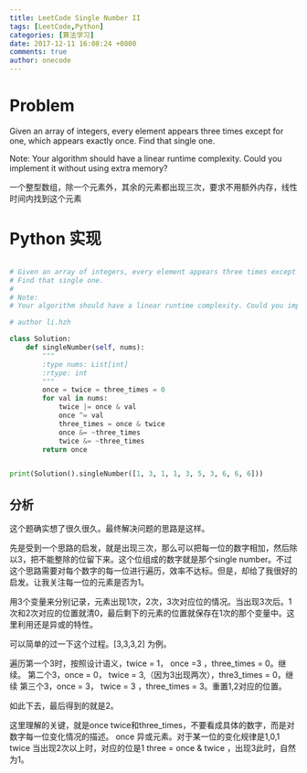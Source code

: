 ```yaml
---
title: LeetCode Single Number II
tags: [LeetCode,Python]
categories: [算法学习]
date: 2017-12-11 16:08:24 +0800
comments: true
author: onecode
---
```

# Problem

Given an array of integers, every element appears three times except for one, which appears exactly once. Find that single one.

Note:
Your algorithm should have a linear runtime complexity. Could you implement it without using extra memory?

一个整型数组，除一个元素外，其余的元素都出现三次，要求不用额外内存，线性时间内找到这个元素

<!--break-->

# Python 实现

``` python

# Given an array of integers, every element appears three times except for one, which appears exactly once.
# Find that single one.
#
# Note:
# Your algorithm should have a linear runtime complexity. Could you implement it without using extra memory?

# author li.hzh

class Solution:
    def singleNumber(self, nums):
        """
        :type nums: List[int]
        :rtype: int
        """
        once = twice = three_times = 0
        for val in nums:
            twice |= once & val
            once ^= val
            three_times = once & twice
            once &= ~three_times
            twice &= ~three_times
        return once


print(Solution().singleNumber([1, 3, 1, 1, 3, 5, 3, 6, 6, 6]))


```

## 分析

这个题确实想了很久很久。最终解决问题的思路是这样。

先是受到一个思路的启发，就是出现三次，那么可以把每一位的数字相加，然后除以3，把不能整除的位留下来。这个位组成的数字就是那个single number。不过这个思路需要对每个数字的每一位进行遍历，效率不达标。但是，却给了我很好的启发。让我关注每一位的元素是否为1。

用3个变量来分别记录，元素出现1次，2次，3次对应位的情况。当出现3次后。1次和2次对应的位置就清0，最后剩下的元素的位置就保存在1次的那个变量中。这里利用还是异或的特性。

可以简单的过一下这个过程。[3,3,3,2] 为例。

遍历第一个3时，按照设计语义，twice = 1， once =3 ，three_times = 0。继续。
第二个3，once = 0， twice = 3,（因为3出现两次），thre3_times = 0，继续
第三个3，once = 3， twice = 3 ，three_times = 3。重置1,2对应的位置。

如此下去，最后得到的就是2。

这里理解的关键，就是once twice和three_times，不要看成具体的数字，而是对数字每一位变化情况的描述。
once 异或元素。对于某一位的变化规律是1,0,1
twice 当出现2次以上时，对应的位是1
three = once & twice ，出现3此时，自然为1。